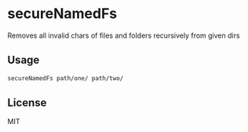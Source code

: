 # secureNamedFs

Removes all invalid chars of files and folders recursively from given dirs

## Usage

```bash
secureNamedFs path/one/ path/two/
```

## License
MIT
